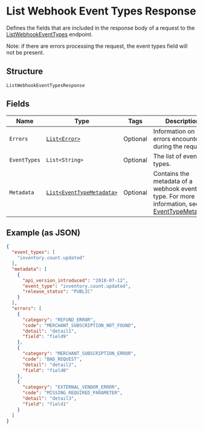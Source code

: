 
# List Webhook Event Types Response

Defines the fields that are included in the response body of
a request to the [ListWebhookEventTypes](../../doc/api/webhook-subscriptions.md#list-webhook-event-types) endpoint.

Note: if there are errors processing the request, the event types field will not be
present.

## Structure

`ListWebhookEventTypesResponse`

## Fields

| Name | Type | Tags | Description | Getter |
|  --- | --- | --- | --- | --- |
| `Errors` | [`List<Error>`](../../doc/models/error.md) | Optional | Information on errors encountered during the request. | List<Error> getErrors() |
| `EventTypes` | `List<String>` | Optional | The list of event types. | List<String> getEventTypes() |
| `Metadata` | [`List<EventTypeMetadata>`](../../doc/models/event-type-metadata.md) | Optional | Contains the metadata of a webhook event type. For more information, see [EventTypeMetadata](entity:EventTypeMetadata). | List<EventTypeMetadata> getMetadata() |

## Example (as JSON)

```json
{
  "event_types": [
    "inventory.count.updated"
  ],
  "metadata": [
    {
      "api_version_introduced": "2018-07-12",
      "event_type": "inventory.count.updated",
      "release_status": "PUBLIC"
    }
  ],
  "errors": [
    {
      "category": "REFUND_ERROR",
      "code": "MERCHANT_SUBSCRIPTION_NOT_FOUND",
      "detail": "detail1",
      "field": "field9"
    },
    {
      "category": "MERCHANT_SUBSCRIPTION_ERROR",
      "code": "BAD_REQUEST",
      "detail": "detail2",
      "field": "field0"
    },
    {
      "category": "EXTERNAL_VENDOR_ERROR",
      "code": "MISSING_REQUIRED_PARAMETER",
      "detail": "detail3",
      "field": "field1"
    }
  ]
}
```

